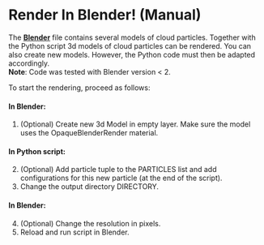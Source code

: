 # Render In Blender! (Manual)

The [__Blender__](https://blender.org/) file contains several models of cloud particles.
Together with the Python script 3d models of cloud particles can be rendered.
You can also create new models. However, the Python code must then be adapted accordingly.\
__Note__: Code was tested with Blender version < 2.

To start the rendering, proceed as follows:

#### In Blender:
1. (Optional) Create new 3d Model in empty layer. Make sure the model uses the OpaqueBlenderRender material.

#### In Python script:
2. (Optional) Add particle tuple to the PARTICLES list and add configurations for this new particle
   (at the end of the script).
3. Change the output directory DIRECTORY.

#### In Blender:
4. (Optional) Change the resolution in pixels.
5. Reload and run script in Blender.

